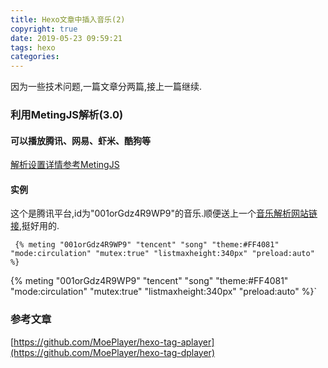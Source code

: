 ```yaml
---
title: Hexo文章中插入音乐(2)
copyright: true
date: 2019-05-23 09:59:21
tags: hexo
categories:
---
```

因为一些技术问题,一篇文章分两篇,接上一篇继续.

<!-- more -->

### 利用**MetingJS**解析(3.0)

#### 可以播放腾讯、网易、虾米、酷狗等

[解析设置详情参考MetingJS](<https://github.com/metowolf/MetingJS>)

#### 实例

这个是腾讯平台,id为"001orGdz4R9WP9"的音乐.顺便送上一个[音乐解析网站链接](<https://music.liuzhijin.cn/>),挺好用的.

```
 {% meting "001orGdz4R9WP9" "tencent" "song" "theme:#FF4081" "mode:circulation" "mutex:true" "listmaxheight:340px" "preload:auto" %}
```

{% meting "001orGdz4R9WP9" "tencent" "song" "theme:#FF4081" "mode:circulation" "mutex:true" "listmaxheight:340px" "preload:auto" %}`

### 参考文章

[https://github.com/MoePlayer/hexo-tag-aplayer](https://github.com/MoePlayer/hexo-tag-dplayer)

